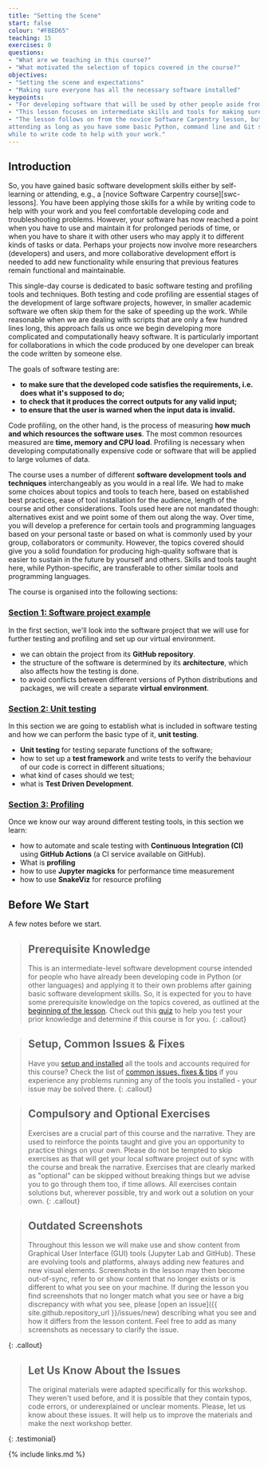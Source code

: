 ```yaml
---
title: "Setting the Scene"
start: false
colour: "#FBED65"
teaching: 15
exercises: 0
questions:
- "What are we teaching in this course?"
- "What motivated the selection of topics covered in the course?"
objectives:
- "Setting the scene and expectations"
- "Making sure everyone has all the necessary software installed"
keypoints:
- "For developing software that will be used by other people aside from you, it is not enough to write code that produces seemingly correct output in a few cases. You have to check that the software performs well in different conditions and with different input data, and if something goes wrong, the user is notified of this."
- "This lesson focuses on intermediate skills and tools for making sure that your software is correct, reliable and fast."
- "The lesson follows on from the novice Software Carpentry lesson, but this is not a prerequisite for
attending as long as you have some basic Python, command line and Git skills and you have been using them for a
while to write code to help with your work."
---
```


## Introduction
So, you have gained basic software development skills either by self-learning or attending,
e.g., a [novice Software Carpentry course][swc-lessons].
You have been applying those skills for a while by writing code to help with your work
and you feel comfortable developing code and troubleshooting problems.
However, your software has now reached a point when you have to use and maintain it 
for prolonged periods of time, or when you have to share it with other users who may apply it to different kinds of tasks or data. 
Perhaps your projects now involve more researchers (developers) and users,
and more collaborative development effort is needed to add new functionality
while ensuring that previous features remain functional and maintainable.

This single-day course is dedicated to basic software testing and profiling tools and techniques.
Both testing and code profiling are essential stages of the development of large software projects,
however, in smaller academic software we often skip them for the sake of speeding up the work. While reasonable 
when we are dealing with scripts that are only a few hundred lines long, this approach fails us once we begin developing 
more complicated and computationally heavy software. It is particularly important for collaborations in which the code produced by one
developer can break the code written by someone else.

The goals of software testing are:
- **to make sure that the developed code satisfies the requirements, i.e. does what it's supposed to do;**
- **to check that it produces the correct outputs for any valid input;**
- **to ensure that the user is warned when the input data is invalid.**

Code profiling, on the other hand, is the process of measuring **how much and which resources the software uses**. 
The most common resources measured are **time, memory and CPU load**. Profiling is necessary when developing
computationally expensive code or software that will be applied to large volumes of data.

The course uses a number of different **software development tools and techniques**
interchangeably as you would in a real life.
We had to make some choices about topics and tools to teach here,
based on established best practices,
ease of tool installation for the audience,
length of the course and other considerations.
Tools used here are not mandated though: 
alternatives exist and we point some of them out along the way.
Over time, you will develop a preference for certain tools and programming languages
based on your personal taste
or based on what is commonly used by your group, collaborators or community.
However, the topics covered should give you a solid foundation for producing 
high-quality software that is easier to sustain in the future by yourself and others.
Skills and tools taught here, while Python-specific,
are transferable to other similar tools and programming languages.

The course is organised into the following sections:

### [Section 1: Software project example](../10-section1-intro/index.html)
In the first section, we'll look into the software project that we will use for further testing and profiling
and set up our virtual environment.

- we can obtain the project from its **GitHub repository**.
- the structure of the software is determined by its **architecture**, which also affects how the testing is done.
- to avoid conflicts between different versions of Python distributions and packages, we will create a separate **virtual environment**.

### [Section 2: Unit testing](../20-section2-intro/index.html)
In this section we are going to establish what is included in software testing and how we can perform the basic type of it, **unit testing**.

- **Unit testing** for testing separate functions of the software;
- how to set up a **test framework** and write tests to verify the behaviour of our code is correct in different situations;
- what kind of cases should we test;
- what is **Test Driven Development**.

### [Section 3: Profiling](../30-section3-intro/index.html)
Once we know our way around different testing tools,
in this section we learn:

- how to automate and scale testing with **Continuous Integration (CI)** using
  **GitHub Actions** (a CI service available on GitHub).
- What is **profiling**
- how to use **Jupyter magicks** for performance time measurement
- how to use **SnakeViz** for resource profiling

## Before We Start

A few notes before we start.

> ## Prerequisite Knowledge
> This is an intermediate-level software development course
> intended for people who have already been developing code in Python (or other languages)
> and applying it to their own problems after gaining basic software development skills.
> So, it is expected for you to have some prerequisite knowledge on the topics covered,
> as outlined at the [beginning of the lesson](../index.html#prerequisites).
> Check out this [quiz](../quiz/index.html) to help you test your prior knowledge
> and determine if this course is for you.
{: .callout}

> ## Setup, Common Issues & Fixes
> Have you [setup and installed](../setup.html) all the tools and accounts required for this course?
> Check the list of [common issues, fixes & tips](../common-issues/index.html)
> if you experience any problems running any of the tools you installed -
> your issue may be solved there.
{: .callout}

> ## Compulsory and Optional Exercises
> Exercises are a crucial part of this course and the narrative.
> They are used to reinforce the points taught
> and give you an opportunity to practice things on your own.
> Please do not be tempted to skip exercises
> as that will get your local software project out of sync with the course and break the narrative.
> Exercises that are clearly marked as "optional" can be skipped without breaking things
> but we advise you to go through them too, if time allows.
> All exercises contain solutions but, wherever possible, try and work out a solution on your own.
{: .callout}

> ## Outdated Screenshots
> Throughout this lesson we will make use and show content
> from Graphical User Interface (GUI) tools (Jupyter Lab and GitHub).
> These are evolving tools and platforms, always adding new features and new visual elements.
> Screenshots in the lesson may then become out-of-sync,
> refer to or show content that no longer exists or is different to what you see on your machine.
> If during the lesson you find screenshots that no longer match what you see
> or have a big discrepancy with what you see,
> please [open an issue]({{ site.github.repository_url }}/issues/new) describing what you see
> and how it differs from the lesson content.
> Feel free to add as many screenshots as necessary to clarify the issue.
> 
{: .callout}

> ## Let Us Know About the Issues
> The original materials were adapted specifically for this workshop. They weren't used before,
> and it is possible that they contain typos, code errors, or underexplained or unclear moments.
> Please, let us know about these issues. It will help us to improve the materials and make
> the next workshop better.
> 
{: .testimonial}

{% include links.md %}
